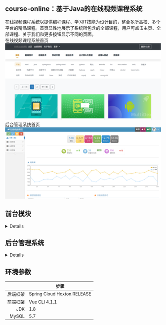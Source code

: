 ## course-online：基于Java的在线视频课程系统
在线视频课程系统以提供编程课程、学习IT技能为设计目的，整合多所高校、多个平台的精品课程。首页显性地展示了系统所包含的全部课程，用户可点击主页、全部课程、关于我们和更多按钮显示不同的页面。  
在线视频课程系统首页
<picture>
 <source media="(prefers-color-scheme: dark)" srcset="https://github.com/usernameisalreadytaKeN1122/course-online/blob/main/pic/1.png">
 <source media="(prefers-color-scheme: light)" srcset="https://github.com/usernameisalreadytaKeN1122/course-online/blob/main/pic/1.png">
 <img alt="YOUR-ALT-TEXT" src="https://github.com/usernameisalreadytaKeN1122/course-online/blob/main/pic/1.png">
</picture>
后台管理系统首页
  <picture>
 <source media="(prefers-color-scheme: dark)" srcset="https://github.com/usernameisalreadytaKeN1122/course-online/blob/main/pic/22.png">
 <source media="(prefers-color-scheme: light)" srcset="https://github.com/usernameisalreadytaKeN1122/course-online/blob/main/pic/22.png">
 <img alt="YOUR-ALT-TEXT" src="https://github.com/usernameisalreadytaKeN1122/course-online/blob/main/pic/22.png">
</picture>

## 前台模块
<details>
注册、登录及忘记密码界面
<picture>
 <source media="(prefers-color-scheme: dark)" srcset="https://github.com/usernameisalreadytaKeN1122/course-online/blob/main/pic/3.png">
 <source media="(prefers-color-scheme: light)" srcset="https://github.com/usernameisalreadytaKeN1122/course-online/blob/main/pic/3.png">
 <img alt="YOUR-ALT-TEXT" src="https://github.com/usernameisalreadytaKeN1122/course-online/blob/main/pic/3.png">
</picture>
  <picture>
 <source media="(prefers-color-scheme: dark)" srcset="https://github.com/usernameisalreadytaKeN1122/course-online/blob/main/pic/5.png">
 <source media="(prefers-color-scheme: light)" srcset="https://github.com/usernameisalreadytaKeN1122/course-online/blob/main/pic/5.png">
 <img alt="YOUR-ALT-TEXT" src="https://github.com/usernameisalreadytaKeN1122/course-online/blob/main/pic/5.png">
</picture>
<picture>
 <source media="(prefers-color-scheme: dark)" srcset="https://github.com/usernameisalreadytaKeN1122/course-online/blob/main/pic/6.png">
 <source media="(prefers-color-scheme: light)" srcset="https://github.com/usernameisalreadytaKeN1122/course-online/blob/main/pic/6.png">
 <img alt="YOUR-ALT-TEXT" src="https://github.com/usernameisalreadytaKeN1122/course-online/blob/main/pic/6.png">
</picture>
  课程详情界面
<picture>
 <source media="(prefers-color-scheme: dark)" srcset="https://github.com/usernameisalreadytaKeN1122/course-online/blob/main/pic/9.png">
 <source media="(prefers-color-scheme: light)" srcset="https://github.com/usernameisalreadytaKeN1122/course-online/blob/main/pic/9.png">
 <img alt="YOUR-ALT-TEXT" src="https://github.com/usernameisalreadytaKeN1122/course-online/blob/main/pic/9.png">
</picture>
  <picture>
 <source media="(prefers-color-scheme: dark)" srcset="https://github.com/usernameisalreadytaKeN1122/course-online/blob/main/pic/11.png">
 <source media="(prefers-color-scheme: light)" srcset="https://github.com/usernameisalreadytaKeN1122/course-online/blob/main/pic/11.png">
 <img alt="YOUR-ALT-TEXT" src="https://github.com/usernameisalreadytaKeN1122/course-online/blob/main/pic/11.png">
</picture>
  观看课程视频界面
    <picture>
 <source media="(prefers-color-scheme: dark)" srcset="https://github.com/usernameisalreadytaKeN1122/course-online/blob/main/pic/12.png">
 <source media="(prefers-color-scheme: light)" srcset="https://github.com/usernameisalreadytaKeN1122/course-online/blob/main/pic/12.png">
 <img alt="YOUR-ALT-TEXT" src="https://github.com/usernameisalreadytaKeN1122/course-online/blob/main/pic/12.png">
</picture>
</details>

## 后台管理系统
<details>
管理者登录界面  
 
 <picture>
 <source media="(prefers-color-scheme: dark)" srcset="https://github.com/usernameisalreadytaKeN1122/course-online/blob/main/pic/21.png">
 <source media="(prefers-color-scheme: light)" srcset="https://github.com/usernameisalreadytaKeN1122/course-online/blob/main/pic/21.png">
 <img alt="YOUR-ALT-TEXT" src="https://github.com/usernameisalreadytaKeN1122/course-online/blob/main/pic/21.png">
</picture>  

  后台管理系统首页    
  
  
  <picture>
 <source media="(prefers-color-scheme: dark)" srcset="https://github.com/usernameisalreadytaKeN1122/course-online/blob/main/pic/22.png">
 <source media="(prefers-color-scheme: light)" srcset="https://github.com/usernameisalreadytaKeN1122/course-online/blob/main/pic/22.png">
 <img alt="YOUR-ALT-TEXT" src="https://github.com/usernameisalreadytaKeN1122/course-online/blob/main/pic/22.png">
</picture>
<picture>
 <source media="(prefers-color-scheme: dark)" srcset="https://github.com/usernameisalreadytaKeN1122/course-online/blob/main/pic/23.png">
 <source media="(prefers-color-scheme: light)" srcset="https://github.com/usernameisalreadytaKeN1122/course-online/blob/main/pic/23.png">
 <img alt="YOUR-ALT-TEXT" src="https://github.com/usernameisalreadytaKeN1122/course-online/blob/main/pic/23.png">
</picture>  

  用户管理界面  
  
  <picture>
 <source media="(prefers-color-scheme: dark)" srcset="https://github.com/usernameisalreadytaKeN1122/course-online/blob/main/pic/24.png">
 <source media="(prefers-color-scheme: light)" srcset="https://github.com/usernameisalreadytaKeN1122/course-online/blob/main/pic/24.png">
 <img alt="YOUR-ALT-TEXT" src="https://github.com/usernameisalreadytaKeN1122/course-online/blob/main/pic/24.png">
</picture>
  新增用户界面
<picture>
 <source media="(prefers-color-scheme: dark)" srcset="https://github.com/usernameisalreadytaKeN1122/course-online/blob/main/pic/25.png">
 <source media="(prefers-color-scheme: light)" srcset="https://github.com/usernameisalreadytaKeN1122/course-online/blob/main/pic/25.png">
 <img alt="YOUR-ALT-TEXT" src="https://github.com/usernameisalreadytaKeN1122/course-online/blob/main/pic/25.png">
</picture>  

  资源管理界面  
  
  <picture>
 <source media="(prefers-color-scheme: dark)" srcset="https://github.com/usernameisalreadytaKeN1122/course-online/blob/main/pic/26.png">
 <source media="(prefers-color-scheme: light)" srcset="https://github.com/usernameisalreadytaKeN1122/course-online/blob/main/pic/26.png">
 <img alt="YOUR-ALT-TEXT" src="https://github.com/usernameisalreadytaKeN1122/course-online/blob/main/pic/26.png">
</picture>  

  角色管理界面  
  
<picture>
 <source media="(prefers-color-scheme: dark)" srcset="https://github.com/usernameisalreadytaKeN1122/course-online/blob/main/pic/27.png">
 <source media="(prefers-color-scheme: light)" srcset="https://github.com/usernameisalreadytaKeN1122/course-online/blob/main/pic/27.png">
 <img alt="YOUR-ALT-TEXT" src="https://github.com/usernameisalreadytaKeN1122/course-online/blob/main/pic/27.png">
</picture>  

  分类管理界面  
  
  <picture>
 <source media="(prefers-color-scheme: dark)" srcset="https://github.com/usernameisalreadytaKeN1122/course-online/blob/main/pic/28.png">
 <source media="(prefers-color-scheme: light)" srcset="https://github.com/usernameisalreadytaKeN1122/course-online/blob/main/pic/28.png">
 <img alt="YOUR-ALT-TEXT" src="https://github.com/usernameisalreadytaKeN1122/course-online/blob/main/pic/28.png">
</picture>  

  课程管理界面  
  
<picture>
 <source media="(prefers-color-scheme: dark)" srcset="https://github.com/usernameisalreadytaKeN1122/course-online/blob/main/pic/29.png">
 <source media="(prefers-color-scheme: light)" srcset="https://github.com/usernameisalreadytaKeN1122/course-online/blob/main/pic/29.png">
 <img alt="YOUR-ALT-TEXT" src="https://github.com/usernameisalreadytaKeN1122/course-online/blob/main/pic/29.png">
</picture>
  <picture>
 <source media="(prefers-color-scheme: dark)" srcset="https://github.com/usernameisalreadytaKeN1122/course-online/blob/main/pic/29.png">
 <source media="(prefers-color-scheme: light)" srcset="https://github.com/usernameisalreadytaKeN1122/course-online/blob/main/pic/29.png">
 <img alt="YOUR-ALT-TEXT" src="https://github.com/usernameisalreadytaKeN1122/course-online/blob/main/pic/29.png">
</picture>  

  讲师管理界面  
  
<picture>
 <source media="(prefers-color-scheme: dark)" srcset="https://github.com/usernameisalreadytaKeN1122/course-online/blob/main/pic/31.png">
 <source media="(prefers-color-scheme: light)" srcset="https://github.com/usernameisalreadytaKeN1122/course-online/blob/main/pic/31.png">
 <img alt="YOUR-ALT-TEXT" src="https://github.com/usernameisalreadytaKeN1122/course-online/blob/main/pic/31.png">
</picture>  

  分类管理界面  
  
  <picture>
 <source media="(prefers-color-scheme: dark)" srcset="https://github.com/usernameisalreadytaKeN1122/course-online/blob/main/pic/32.png">
 <source media="(prefers-color-scheme: light)" srcset="https://github.com/usernameisalreadytaKeN1122/course-online/blob/main/pic/32.png">
 <img alt="YOUR-ALT-TEXT" src="https://github.com/usernameisalreadytaKeN1122/course-online/blob/main/pic/32.png">
</picture>  

  会员管理界面  
  
<picture>
 <source media="(prefers-color-scheme: dark)" srcset="https://github.com/usernameisalreadytaKeN1122/course-online/blob/main/pic/33.png">
 <source media="(prefers-color-scheme: light)" srcset="https://github.com/usernameisalreadytaKeN1122/course-online/blob/main/pic/33.png">
 <img alt="YOUR-ALT-TEXT" src="https://github.com/usernameisalreadytaKeN1122/course-online/blob/main/pic/33.png">
</picture>  

 短信管理界面  
 
<picture>
 <source media="(prefers-color-scheme: dark)" srcset="https://github.com/usernameisalreadytaKeN1122/course-online/blob/main/pic/34.png">
 <source media="(prefers-color-scheme: light)" srcset="https://github.com/usernameisalreadytaKeN1122/course-online/blob/main/pic/34.png">
 <img alt="YOUR-ALT-TEXT" src="https://github.com/usernameisalreadytaKeN1122/course-online/blob/main/pic/34.png">
</picture>  

 文件管理界面  
 
<picture>
 <source media="(prefers-color-scheme: dark)" srcset="https://github.com/usernameisalreadytaKeN1122/course-online/blob/main/pic/35.png">
 <source media="(prefers-color-scheme: light)" srcset="https://github.com/usernameisalreadytaKeN1122/course-online/blob/main/pic/35.png">
 <img alt="YOUR-ALT-TEXT" src="https://github.com/usernameisalreadytaKeN1122/course-online/blob/main/pic/35.png">
</picture>
</details>

## 环境参数


|| 步骤 |
|-----:|---------------|
|     后端框架|Spring Cloud Hoxton.RELEASE               |
|     前端框架|Vue CLI 4.1.1               |
|     JDK|1.8               |  
|     MySQL|5.7               |
